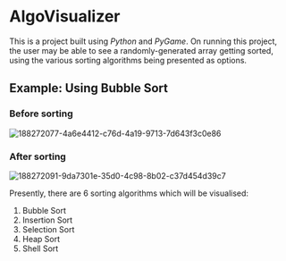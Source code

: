 # AlgoVisualizer

This is a project built using *Python* and *PyGame*.
On running this project, the user may be able to see a randomly-generated array getting sorted, using the various sorting algorithms being presented as options.

## Example: Using Bubble Sort
### Before sorting

![188272077-4a6e4412-c76d-4a19-9713-7d643f3c0e86](https://user-images.githubusercontent.com/42311383/190920797-26952ece-e1cb-487f-bc5b-35d7f96b1bfb.jpg)

### After sorting

![188272091-9da7301e-35d0-4c98-8b02-c37d454d39c7](https://user-images.githubusercontent.com/42311383/190920801-b20f9390-7a86-4d42-95fd-915dd565cd27.jpg)

Presently, there are 6 sorting algorithms which will be visualised:

1. Bubble Sort
2. Insertion Sort
3. Selection Sort
4. Heap Sort
5. Shell Sort
